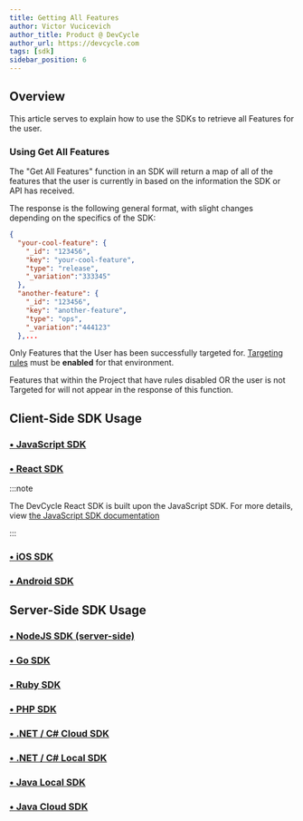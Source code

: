 ```yaml
---
title: Getting All Features
author: Victor Vucicevich
author_title: Product @ DevCycle
author_url: https://devcycle.com
tags: [sdk]
sidebar_position: 6
---
```


## Overview

This article serves to explain how to use the SDKs to retrieve all Features for the user. 

### Using Get All Features

The "Get All Features" function in an SDK will return a map of all of the features that the user is currently in based on the information the SDK or API has received. 

The response is the following general format, with slight changes depending on the specifics of the SDK:

```json
{
  "your-cool-feature": {
    "_id": "123456",
    "key": "your-cool-feature",
    "type": "release",
    "_variation":"333345"
  },
  "another-feature": {
    "_id": "123456",
    "key": "another-feature",
    "type": "ops",
    "_variation":"444123"
  },...
```

Only Features that the User has been successfully targeted for. [Targeting rules](/docs/home/feature-management/features-and-variables/targeting-users) must be **enabled** for that environment.  

Features that within the Project that have rules disabled OR the user is not Targeted for will not appear in the response of this function. 

## Client-Side SDK Usage

### [• JavaScript SDK](/docs/sdk/client-side-sdks/javascript#get-all-features)

### [• React SDK](/docs/sdk/client-side-sdks/react#get-all-features#getting-all-features--variables)

:::note

The DevCycle React SDK is built upon the JavaScript SDK. For more details, view [the JavaScript SDK documentation](/docs/sdk/client-side-sdks/javascript#get-all-features)

:::

### [• iOS SDK](/docs/sdk/client-side-sdks/ios#get-all-features#get-all-features)

### [• Android SDK](/docs/sdk/client-side-sdks/android#get-all-features)

## Server-Side SDK Usage

### [• NodeJS SDK (server-side)](/docs/sdk/server-side-sdks/node#getting-all-features)

### [• Go SDK](/docs/sdk/server-side-sdks/go#getting-all-features)

### [• Ruby SDK](/docs/sdk/server-side-sdks/ruby#getting-all-features)

### [• PHP SDK](/docs/sdk/server-side-sdks/php#getting-all-features)

### [• .NET / C# Cloud SDK](/docs/sdk/server-side-sdks/dotnet-cloud#getting-all-features)

### [• .NET / C# Local SDK](/docs/sdk/server-side-sdks/dotnet-local#getting-all-features)

### [• Java Local SDK](/docs/sdk/server-side-sdks/java-local#getting-all-features)

### [• Java Cloud SDK](/docs/sdk/server-side-sdks/java-cloud#getting-all-features)
